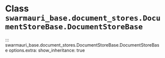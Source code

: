 # Class `swarmauri_base.document_stores.DocumentStoreBase.DocumentStoreBase`

::: swarmauri_base.document_stores.DocumentStoreBase.DocumentStoreBase
    options.extra:
      show_inheritance: true

